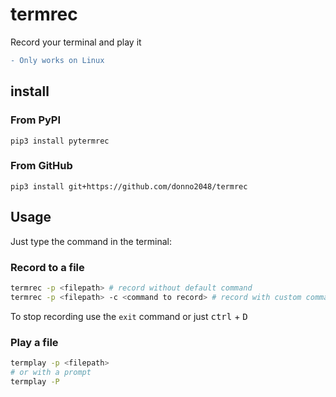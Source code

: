 # termrec

Record your terminal and play it

```diff
- Only works on Linux
```

## install

### From PyPI

`pip3 install pytermrec`

### From GitHub

`pip3 install git+https://github.com/donno2048/termrec`

## Usage

Just type the command in the terminal:

### Record to a file

```sh
termrec -p <filepath> # record without default command
termrec -p <filepath> -c <command to record> # record with custom command
```

To stop recording use the `exit` command or just <kbd>ctrl</kbd> + <kbd>D</kbs>

### Play a file

```sh
termplay -p <filepath>
# or with a prompt
termplay -P
```
